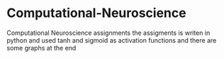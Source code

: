 # Computational-Neuroscience
Computational Neuroscience assignments 
the assigments is writen in python and used tanh and sigmoid as activation functions and there are some graphs at the end 

